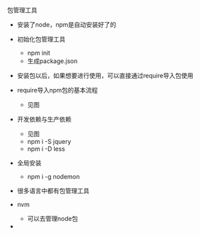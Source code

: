 包管理工具
- 安装了node，npm是自动安装好了的

- 初始化包管理工具
    - npm init 
    - 生成package.json

- 安装包以后，如果想要进行使用，可以直接通过require导入包使用
  
- require导入npm包的基本流程
    - 见图

- 开发依赖与生产依赖
    - 见图
    - npm i -S jquery
    - npm i -D less 
- 全局安装
    - npm i -g nodemon 

- 很多语言中都有包管理工具

- nvm
    - 可以去管理node包

- 
